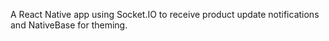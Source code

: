 A React Native app using Socket.IO to receive product update notifications and  NativeBase for theming.
